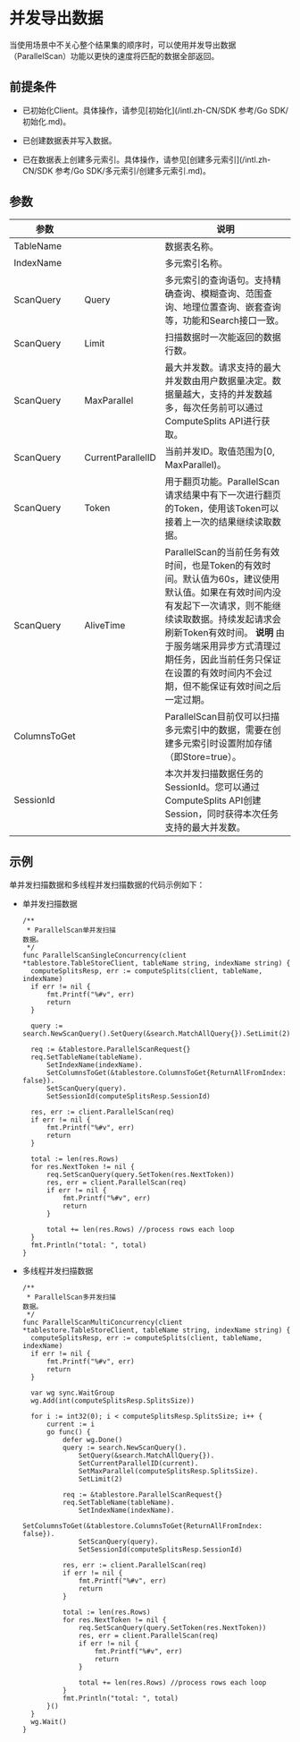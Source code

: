 并发导出数据 
===========================

当使用场景中不关心整个结果集的顺序时，可以使用并发导出数据（ParallelScan）功能以更快的速度将匹配的数据全部返回。

前提条件 
-------------------------

* 已初始化Client。具体操作，请参见[初始化](/intl.zh-CN/SDK 参考/Go SDK/初始化.md)。

  

* 已创建数据表并写入数据。

  

* 已在数据表上创建多元索引。具体操作，请参见[创建多元索引](/intl.zh-CN/SDK 参考/Go SDK/多元索引/创建多元索引.md)。

  




参数 
-----------------------



|              参数              ||                                                                                         说明                                                                                          |
|-----------|-------------------|-------------------------------------------------------------------------------------------------------------------------------------------------------------------------------------|
| TableName                    || 数据表名称。                                                                                                                                                                              |
| IndexName                    || 多元索引名称。                                                                                                                                                                             |
| ScanQuery | Query             | 多元索引的查询语句。支持精确查询、模糊查询、范围查询、地理位置查询、嵌套查询等，功能和Search接口一致。                                                                                                                              |
| ScanQuery | Limit             | 扫描数据时一次能返回的数据行数。                                                                                                                                                                    |
| ScanQuery | MaxParallel       | 最大并发数。请求支持的最大并发数由用户数据量决定。数据量越大，支持的并发数越多，每次任务前可以通过ComputeSplits API进行获取。                                                                                                             |
| ScanQuery | CurrentParallelID | 当前并发ID。取值范围为\[0, MaxParallel)。                                                                                                                                                      |
| ScanQuery | Token             | 用于翻页功能。ParallelScan请求结果中有下一次进行翻页的Token，使用该Token可以接着上一次的结果继续读取数据。                                                                                                                    |
| ScanQuery | AliveTime         | ParallelScan的当前任务有效时间，也是Token的有效时间。默认值为60s，建议使用默认值。如果在有效时间内没有发起下一次请求，则不能继续读取数据。持续发起请求会刷新Token有效时间。 **说明** 由于服务端采用异步方式清理过期任务，因此当前任务只保证在设置的有效时间内不会过期，但不能保证有效时间之后一定过期。 |
| ColumnsToGet                 || ParallelScan目前仅可以扫描多元索引中的数据，需要在创建多元索引时设置附加存储（即Store=true）。                                                                                                                          |
| SessionId                    || 本次并发扫描数据任务的SessionId。您可以通过ComputeSplits API创建Session，同时获得本次任务支持的最大并发数。                                                                                                              |



示例 
-----------------------

单并发扫描数据和多线程并发扫描数据的代码示例如下：

* 单并发扫描数据

      /**
       * ParallelScan单并发扫描
      数据。
       */
      func ParallelScanSingleConcurrency(client *tablestore.TableStoreClient, tableName string, indexName string) {
      	computeSplitsResp, err := computeSplits(client, tableName, indexName)
      	if err != nil {
      		fmt.Printf("%#v", err)
      		return
      	}
      
      	query := search.NewScanQuery().SetQuery(&search.MatchAllQuery{}).SetLimit(2)
      
      	req := &tablestore.ParallelScanRequest{}
      	req.SetTableName(tableName).
      		SetIndexName(indexName).
      		SetColumnsToGet(&tablestore.ColumnsToGet{ReturnAllFromIndex: false}).
      		SetScanQuery(query).
      		SetSessionId(computeSplitsResp.SessionId)
      
      	res, err := client.ParallelScan(req)
      	if err != nil {
      		fmt.Printf("%#v", err)
      		return
      	}
      
      	total := len(res.Rows)
      	for res.NextToken != nil {
      		req.SetScanQuery(query.SetToken(res.NextToken))
      		res, err = client.ParallelScan(req)
      		if err != nil {
      			fmt.Printf("%#v", err)
      			return
      		}
      
      		total += len(res.Rows) //process rows each loop
      	}
      	fmt.Println("total: ", total)
      }

  

* 多线程并发扫描数据

      /**
       * ParallelScan多并发扫描
      数据。
       */
      func ParallelScanMultiConcurrency(client *tablestore.TableStoreClient, tableName string, indexName string) {
      	computeSplitsResp, err := computeSplits(client, tableName, indexName)
      	if err != nil {
      		fmt.Printf("%#v", err)
      		return
      	}
      
      	var wg sync.WaitGroup
      	wg.Add(int(computeSplitsResp.SplitsSize))
      
      	for i := int32(0); i < computeSplitsResp.SplitsSize; i++ {
      		current := i
      		go func() {
      			defer wg.Done()
      			query := search.NewScanQuery().
      				SetQuery(&search.MatchAllQuery{}).
      				SetCurrentParallelID(current).
      				SetMaxParallel(computeSplitsResp.SplitsSize).
      				SetLimit(2)
      
      			req := &tablestore.ParallelScanRequest{}
      			req.SetTableName(tableName).
      				SetIndexName(indexName).
      				SetColumnsToGet(&tablestore.ColumnsToGet{ReturnAllFromIndex: false}).
      				SetScanQuery(query).
      				SetSessionId(computeSplitsResp.SessionId)
      
      			res, err := client.ParallelScan(req)
      			if err != nil {
      				fmt.Printf("%#v", err)
      				return
      			}
      
      			total := len(res.Rows)
      			for res.NextToken != nil {
      				req.SetScanQuery(query.SetToken(res.NextToken))
      				res, err = client.ParallelScan(req)
      				if err != nil {
      					fmt.Printf("%#v", err)
      					return
      				}
      
      				total += len(res.Rows) //process rows each loop
      			}
      			fmt.Println("total: ", total)
      		}()
      	}
      	wg.Wait()
      }

  



